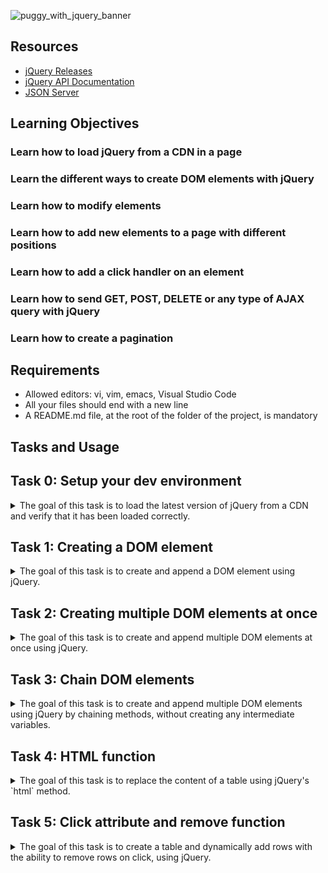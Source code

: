 
![puggy_with_jquery_banner](https://github.com/ThatsVie/atlas-web_front_end/assets/143755961/ece2e7fc-1c10-4b87-a76a-7369748fbce7)

## Resources

- [jQuery Releases](https://releases.jquery.com/)
- [jQuery API Documentation](https://api.jquery.com/)
- [JSON Server](https://github.com/typicode/json-server)

## Learning Objectives

### Learn how to load jQuery from a CDN in a page
### Learn the different ways to create DOM elements with jQuery
### Learn how to modify elements
### Learn how to add new elements to a page with different positions
### Learn how to add a click handler on an element
### Learn how to send GET, POST, DELETE or any type of AJAX query with jQuery
### Learn how to create a pagination

## Requirements

- Allowed editors: vi, vim, emacs, Visual Studio Code
- All your files should end with a new line
- A README.md file, at the root of the folder of the project, is mandatory

## Tasks and Usage

## Task 0: Setup your dev environment

<details>
<summary>The goal of this task is to load the latest version of jQuery from a CDN and verify that it has been loaded correctly.</summary>

### Task Description
In `0-index.html`:
- Load the latest version of jQuery using their code.jquery.com CDN.
- Use the Slim & minified version of jQuery.
- When the page is being loaded, verify that jQuery is loaded correctly.
- If jQuery is ready to be used, log to the console `jQuery has been loaded correctly`.
- If jQuery has not been loaded properly, log to the console `jQuery has not been loaded correctly`.

### Implementation

```html
<!DOCTYPE html>
<html lang="en" dir="ltr">

<head>

    <meta charset="utf-8" />
    <title>Task 0</title>
    <script src="https://code.jquery.com/jquery-3.7.1.slim.min.js" integrity="sha256-kmHvs0B+OpCW5GVHUNjv9rOmY0IvSIRcf7zGUDTDQM8=" crossorigin="anonymous"></script>
    <script type="application/javascript">
        if (jQuery === 'undefined') {
            console.log('jQuery has not been loaded correctly');
        } else {
            console.log('jQuery has been loaded correctly');
        }
    </script>

</head>

<body>

</body>

</html>
```

### Explanation
- **Loading jQuery from CDN**: The latest slim and minified version of jQuery is loaded from the official jQuery CDN.
- **Verifying jQuery Load**: The script checks if `typeof jQuery` is `undefined` to determine if jQuery has been loaded. If it is, an error message is logged. Otherwise, a success message is logged.
- **Script Type**: The `<script>` tags include `type="application/javascript"` as required.

### How to Test

1. Open the HTML file in a web browser.
2. Open the developer tools console.
3. You should see `jQuery has been loaded correctly` logged in the console.

![Screenshot 2024-07-08 132724](https://github.com/ThatsVie/atlas-web_front_end/assets/143755961/5ea62877-b7ba-4028-94a9-d25447e6c444)


</details>

## Task 1: Creating a DOM element

<details>
<summary>The goal of this task is to create and append a DOM element using jQuery. </summary>

### Task Description

In  `1-index.html`:
- Reuse the template from Task 0.
- Remove the code that verifies jQuery loaded and logs messages to the console.
- Create a function named `createTextElement`:
  - Within the function, create a `<p>` HTML element.
  - The paragraph should display the provided text.
  - Add the paragraph to the body of the page.
  - Call the `createTextElement` function.

### Implementation

```html
<!DOCTYPE html>
<html lang="en" dir="ltr">

<head>
    <meta charset="utf-8" />
    <title>Task 1</title>
    <script src="https://code.jquery.com/jquery-3.7.1.slim.min.js" integrity="sha256-kmHvs0B+OpCW5GVHUNjv9rOmY0IvSIRcf7zGUDTDQM8=" crossorigin="anonymous"></script>
</head>

<body>
    <script type="application/javascript">
        function createTextElement() {
            const paragraph = $('<p>Lorem ipsum dolor sit amet, consectetur adipiscing elit. Sed in diam risus. Nunc sit amet euismod ipsum. Aenean tempus ex sed est volutpat, sed sodales velit tempus. Class aptent taciti sociosqu ad litora torquent per conubia nostra, per inceptos himenaeos. Proin auctor sollicitudin eleifend. Vivamus porta enim vitae mauris commodo, vitae tempor tellus elementum. Quisque sed pellentesque nulla, at eleifend nisi. Phasellus eget tincidunt ex. Lorem ipsum dolor sit amet, consectetur adipiscing elit.</p>');
            $('body').append(paragraph);
        }

        $(document).ready(function() {
            createTextElement();
        });
    </script>
</body>

</html>
```

### Explanation
- **Loading jQuery from CDN**: The latest slim and minified version of jQuery is loaded from the official jQuery CDN.
- **Creating and Appending Paragraph**:
  - The `createTextElement` function creates a `<p>` element containing the provided text using jQuery.
  - The paragraph is appended to the body of the page using the `append` method.
- **Calling the Function**: The `createTextElement` function is called when the document is ready, ensuring the DOM is fully loaded before executing the script.

### How to Test

1. Open the HTML file in a web browser.
2. You should see a paragraph with the provided text displayed on the page.

![Screenshot 2024-07-08 134155](https://github.com/ThatsVie/atlas-web_front_end/assets/143755961/f0eb1006-971c-4845-a973-c4102e2a83a9)


</details>


## Task 2: Creating multiple DOM elements at once

<details>
<summary>The goal of this task is to create and append multiple DOM elements at once using jQuery.</summary>

### Task Description
In `2-index.html`:
- Reuse the template from Task 1.
- Remove the function `createTextElement`.
- Create a function named `createFamilyTree`:
  - It should create a `<table>` element.
  - The head of the table should display "Firstname" and "Lastname" in two cells.
  - The body of the table should have three rows:
    - The first row should contain two cells with "Guillaume" and "Salva".
    - The second row should contain two cells with "Paulette" and "Salva".
    - The third row should contain two cells with "Antoine" and "Salva".
- Use the keyword `append` only once to attach all the elements of the table to the page.
- Call the `createFamilyTree` function.

### Implementation

```html
<!DOCTYPE html>
<html lang="en" dir="ltr">

<head>
    <meta charset="utf-8" />
    <title>Task 2</title>
    <script src="https://code.jquery.com/jquery-3.7.1.slim.min.js" integrity="sha256-kmHvs0B+OpCW5GVHUNjv9rOmY0IvSIRcf7zGUDTDQM8=" crossorigin="anonymous"></script>
</head>

<body>

    <script type="application/javascript">
        function createFamilyTree() {
            $('body').append(`
            <table>
                <thead>
                    <tr>
                        <th>Firstname</th>
                        <th>Lastname</th>
                    </tr>
                </thead>
                <tbody>
                    <tr>
                        <td>Guillaume</td>
                        <td>Salva</td>
                    </tr>
                    <tr>
                        <td>Paulette</td>
                        <td>Salva</td>
                    </tr>
                    <tr>
                        <td>Antoine</td>
                        <td>Salva</td>
                    </tr>
                </tbody>
            </table>`);
        }

        $(document).ready(function() {
            createFamilyTree();
        });
    </script>

</body>

</html>
```

### Explanation
- **Loading jQuery from CDN**: The slim and minified version of jQuery is loaded from the official jQuery CDN.
- **Creating and Appending Table**:
  - The `createFamilyTree` function uses template literals to create the entire table structure as a string.
  - The table is appended to the body of the page using the `append` method.
- **Calling the Function**: The `createFamilyTree` function is called when the document is ready, ensuring the table is added to the DOM as soon as the script runs.

### How to Test

1. Open the HTML file in a web browser.
2. You should see a table with the provided structure displayed on the page.

![Screenshot 2024-07-08 142941](https://github.com/ThatsVie/atlas-web_front_end/assets/143755961/dce72640-b98b-40a1-9dca-8c833628c5d3)

</details>


## Task 3: Chain DOM elements

<details>
<summary>The goal of this task is to create and append multiple DOM elements using jQuery by chaining methods, without creating any intermediate variables.</summary>

### Task Description
In `3-index.html`:
- Reuse the template and function from Task 2.
- The table should contain the same values as the previous task.
- Create each element one by one using jQuery methods.
- Use the `append` method for each element and the `text` method for the cells.
- Do not create any intermediate variables.
- Call the `createFamilyTree` function.

### Implementation

```html
<!DOCTYPE html>
<html lang="en" dir="ltr">

<head>
    <meta charset="utf-8" />
    <title>Task 3</title>
    <script src="https://code.jquery.com/jquery-3.7.1.slim.min.js" integrity="sha256-kmHvs0B+OpCW5GVHUNjv9rOmY0IvSIRcf7zGUDTDQM8=" crossorigin="anonymous"></script>
</head>

<body>

    <script type="application/javascript">
        function createFamilyTree() {
            $('<table></table>').append(
                $('<thead></thead>').append(
                    $('<tr></tr>').append(
                        $('<th></th>').text('Firstname'),
                        $('<th></th>').text('Lastname')
                    )
                )
            ).append(
                $('<tbody></tbody>').append(
                    $('<tr></tr>').append(
                        $('<td></td>').text('Guillaume'),
                        $('<td></td>').text('Salva')
                    ),
                    $('<tr></tr>').append(
                        $('<td></td>').text('Paulette'),
                        $('<td></td>').text('Salva')
                    ),
                    $('<tr></tr>').append(
                        $('<td></td>').text('Antoine'),
                        $('<td></td>').text('Salva')
                    )
                )
            ).appendTo('body');
        }

        $(document).ready(function() {
            createFamilyTree();
        });
    </script>

</body>

</html>
```

### Explanation
- **Loading jQuery from CDN**: The slim and minified version of jQuery 3.7.1 is loaded from the official jQuery CDN.
- **Creating and Appending Elements**:
  - The `createFamilyTree` function creates each element one by one using jQuery methods and chaining.
  - It uses the `append` method to add elements to the DOM.
  - The `text` method is used to set the text content of the table cells.
  - The `appendTo` method is used to append the complete table to the body.
- **Calling the Function**: The `createFamilyTree` function is called when the document is ready, ensuring the table is added to the DOM as soon as the script runs.

### How to Test

1. Open the HTML file in a web browser.
2. You should see a table with the provided structure displayed on the page.


![Screenshot 2024-07-08 144411](https://github.com/ThatsVie/atlas-web_front_end/assets/143755961/f9f8b078-8ad9-459a-8eae-03a457cfac83)

</details>

## Task 4: HTML function

<details>
<summary>The goal of this task is to replace the content of a table using jQuery's `html` method. </summary>

### Task Description
In `4-index.html`:
- Reuse the template and function from Task 3.
- Create a new function named `replaceFamilyTree`:
  - It should replace the children of the `tbody` element with a new `tr`.
  - The `tr` element should contain two cells with "Gerard" and "Bonissa".
- Make sure both `createFamilyTree` and `replaceFamilyTree` are called.

### Implementation
The implementation of the task is as follows:

```html
<!DOCTYPE html>
<html lang="en" dir="ltr">

<head>
    <meta charset="utf-8" />
    <title>Task 4</title>
    <script src="https://code.jquery.com/jquery-3.7.1.slim.min.js" integrity="sha256-kmHvs0B+OpCW5GVHUNjv9rOmY0IvSIRcf7zGUDTDQM8=" crossorigin="anonymous"></script>
</head>

<body>

    <script type="application/javascript">
        function createFamilyTree() {
            $('<table></table>').append(
                $('<thead></thead>').append(
                    $('<tr></tr>').append(
                        $('<th></th>').text('Firstname'),
                        $('<th></th>').text('Lastname')
                    )
                )
            ).append(
                $('<tbody></tbody>').append(
                    $('<tr></tr>').append(
                        $('<td></td>').text('Guillaume'),
                        $('<td></td>').text('Salva')
                    ),
                    $('<tr></tr>').append(
                        $('<td></td>').text('Paulette'),
                        $('<td></td>').text('Salva')
                    ),
                    $('<tr></tr>').append(
                        $('<td></td>').text('Antoine'),
                        $('<td></td>').text('Salva')
                    )
                )
            ).appendTo('body');
        }

        function replaceFamilyTree() {
            $('tbody').html(
                $('<tr></tr>').append(
                    $('<td></td>').text('Gerard'),
                    $('<td></td>').text('Bonissa')
                )
            );
        }

        $(document).ready(function() {
            createFamilyTree();
            replaceFamilyTree();
        });
    </script>

</body>

</html>
```

### Explanation
- **Loading jQuery from CDN**: The slim and minified version of jQuery 3.7.1 is loaded from the official jQuery CDN.
- **Creating and Appending Elements**:
  - The `createFamilyTree` function creates each element one by one using jQuery methods and chaining.
  - The `replaceFamilyTree` function replaces the children of the `tbody` element with a new row containing "Gerard" and "Bonissa".
  - The `html` method is used to replace the content of the `tbody`.
- **Calling the Functions**: Both `createFamilyTree` and `replaceFamilyTree` functions are called when the document is ready, ensuring the table is created and then modified as soon as the script runs.

### How to Test

1. Open the HTML file in a web browser.
2. You should see a table with the provided structure displayed on the page.

![Screenshot 2024-07-08 154243](https://github.com/ThatsVie/atlas-web_front_end/assets/143755961/dc8ad252-a276-489c-9413-70b7263cdf19)

</details>

## Task 5: Click attribute and remove function

<details>
<summary>The goal of this task is to create a table and dynamically add rows with the ability to remove rows on click, using jQuery.</summary>

### Task Description

In `5-index.html`:
- Reuse the template from Task 4.
- Remove the `createFamilyTree` and `replaceFamilyTree` functions.
- Create a new function `createFamilyTree`:
  - It should append an empty table to the body, with a `thead` and two cells with text "Firstname" and "Lastname".
  - It should append an empty `tbody` element to the table after the `thead`.
- Create a new function `addNewMember`:
  - It accepts two arguments: `firstName` (string) and `lastName` (string).
  - It appends a new row to the body of the table with three cells.
  - The first cell displays the `firstName`, the second cell displays the `lastName`.
  - The third cell displays `(x)`.
  - On click on the third cell, it should remove the row.
  - Add CSS to the third cell to have an orange background.
- Call the function `createFamilyTree`.
- Using `addNewMember`, generate a fake table with:
  - The first row: Guillaume, Salva
  - The second row: Arielle, Snizt
  - The third row: Fanette, Snizt
  - The fourth row: Gerard, Snizt
  - The fifth row: Victor, Salva

### Implementation

The implementation of the task is as follows:


```html
<!DOCTYPE html>
<html lang="en" dir="ltr">

<head>
    <meta charset="utf-8" />
    <title>Task 5</title>
    <script src="https://code.jquery.com/jquery-3.7.1.slim.min.js" integrity="sha256-kmHvs0B+OpCW5GVHUNjv9rOmY0IvSIRcf7zGUDTDQM8=" crossorigin="anonymous"></script>
</head>

<body>

    <script type="application/javascript">
        function createFamilyTree() {
            $('<table></table>').append(
                $('<thead></thead>').append(
                    $('<tr></tr>').append(
                        $('<th></th>').text('Firstname'),
                        $('<th></th>').text('Lastname')
                    )
                ),
                $('<tbody></tbody>')
            ).appendTo('body');
        }

        function addNewMember(firstName, lastName) {
            const row = $('<tr></tr>').append(
                $('<td></td>').text(firstName),
                $('<td></td>').text(lastName),
                $('<td></td>').text('(x)').css('background-color', 'orange').click(function() {
                    $(this).parent().remove();
                })
            );
            $('tbody').append(row);
        }

        $(document).ready(function() {
            createFamilyTree();
            addNewMember('Guillaume', 'Salva');
            addNewMember('Arielle', 'Snizt');
            addNewMember('Fanette', 'Snizt');
            addNewMember('Gerard', 'Snizt');
            addNewMember('Victor', 'Salva');
        });
    </script>

</body>

</html>

```

### Explanation
- **Loading jQuery from CDN**: The slim and minified version of jQuery 3.7.1 is loaded from the official jQuery CDN.
- **Creating the Table**:
  - The `createFamilyTree` function appends an empty table with a `thead` containing "Firstname" and "Lastname" cells, and an empty `tbody` after the `thead`.
- **Adding New Members**:
  - The `addNewMember` function appends a new row to the table with three cells for the `firstName`, `lastName`, and a remove button `(x)`.
  - The remove button is styled with an orange background using `css` and removes the row on click using the `click` and `remove` methods.
- **Generating the Fake Table**: The `addNewMember` function is called with the provided names to populate the table.

### How to Test

1. Open the HTML file in a web browser.
2. You should see a table with the provided structure and functionality

![Screenshot 2024-07-08 155424](https://github.com/ThatsVie/atlas-web_front_end/assets/143755961/257a987e-15b6-4e39-a5db-c1eebdab56f2)

**After clicking X on a couple of names**

![Screenshot 2024-07-08 161504](https://github.com/ThatsVie/atlas-web_front_end/assets/143755961/fc983994-f8c7-4108-aa85-d3fc36689ead)


</details>
